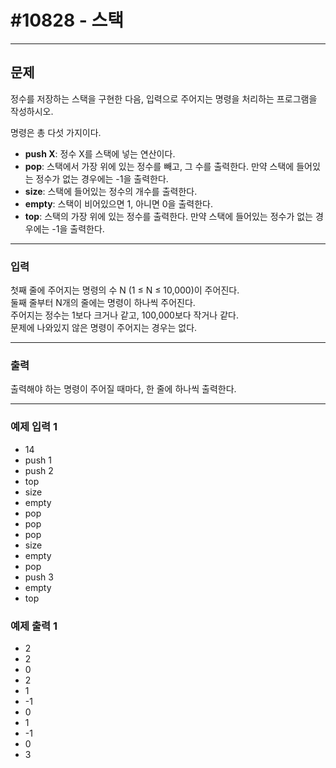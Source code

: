 # #10828 - 스택

---

## 문제
정수를 저장하는 스택을 구현한 다음, 입력으로 주어지는 명령을 처리하는 프로그램을 작성하시오.

명령은 총 다섯 가지이다.

- **push X**: 정수 X를 스택에 넣는 연산이다.
- **pop**: 스택에서 가장 위에 있는 정수를 빼고, 그 수를 출력한다. 만약 스택에 들어있는 정수가 없는 경우에는 -1을 출력한다.
- **size**: 스택에 들어있는 정수의 개수를 출력한다.
- **empty**: 스택이 비어있으면 1, 아니면 0을 출력한다.
- **top**: 스택의 가장 위에 있는 정수를 출력한다. 만약 스택에 들어있는 정수가 없는 경우에는 -1을 출력한다.

---

### 입력
첫째 줄에 주어지는 명령의 수 N (1 ≤ N ≤ 10,000)이 주어진다.  
둘째 줄부터 N개의 줄에는 명령이 하나씩 주어진다.  
주어지는 정수는 1보다 크거나 같고, 100,000보다 작거나 같다.  
문제에 나와있지 않은 명령이 주어지는 경우는 없다.

---

### 출력
출력해야 하는 명령이 주어질 때마다, 한 줄에 하나씩 출력한다.

---

### 예제 입력 1
- 14 
- push 1 
- push 2 
- top 
- size 
- empty 
- pop 
- pop 
- pop 
- size 
- empty 
- pop 
- push 3 
- empty 
- top


### 예제 출력 1
- 2 
- 2 
- 0 
- 2 
- 1 
- -1
- 0 
- 1 
- -1
- 0 
- 3